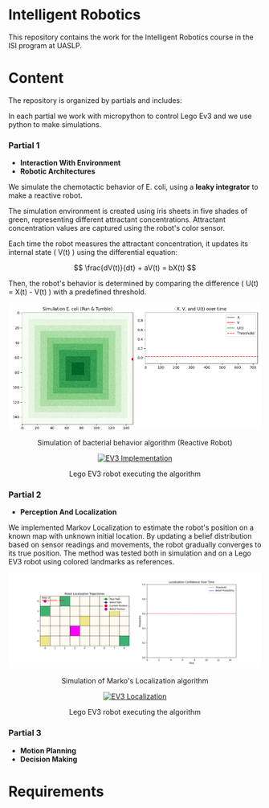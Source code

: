 # Intelligent Robotics

This repository contains the work for the Intelligent Robotics course in the ISI program at UASLP.

# Content
The repository is organized by partials and includes:

In each partial we work with micropython to control Lego Ev3 and we use python to make simulations.

### **Partial 1**
- **Interaction With Environment**
- **Robotic Architectures**

We simulate the chemotactic behavior of E. coli, using a **leaky integrator** to make a reactive robot.

The simulation environment is created using iris sheets in five shades of green, representing different attractant concentrations. Attractant concentration values are captured using the robot's color sensor.

Each time the robot measures the attractant concentration, it updates its internal state \( V(t) \) using the differential equation:

$$
    \frac{dV(t)}{dt} + aV(t) = bX(t)
$$

Then, the robot's behavior is determined by comparing the difference \( U(t) = X(t) - V(t) \) with a predefined threshold.

<div align="center">
  <img src="multimedia/animation_ecoli.gif" alt="E.coli Chemotaxis Simulation" width="800"/>
  <p>Simulation of bacterial behavior algorithm (Reactive Robot)</p>

  [![EV3 Implementation](https://img.youtube.com/vi/UVyYjg4U8Js/0.jpg)](https://youtu.be/UVyYjg4U8Js)
  <p>Lego EV3 robot executing the algorithm</p>
</div>

### **Partial 2**
- **Perception And Localization**

We implemented Markov Localization to estimate the robot's position on a known map with unknown initial location. By updating a belief distribution based on sensor readings and movements, the robot gradually converges to its true position. The method was tested both in simulation and on a Lego EV3 robot using colored landmarks as references.

<div align="center">
  <img src="multimedia/animation_localization.gif" alt="Markov Localization Simulation" width="800"/>
  <p>Simulation of Marko's Localization algorithm</p>

  [![EV3 Localization](https://img.youtube.com/vi/xWVI8FGqY8Y/0.jpg)](https://youtu.be/xWVI8FGqY8Y)
  <p>Lego EV3 robot executing the algorithm</p>
</div>


### **Partial 3**
- **Motion Planning**
- **Decision Making**

# Requirements
